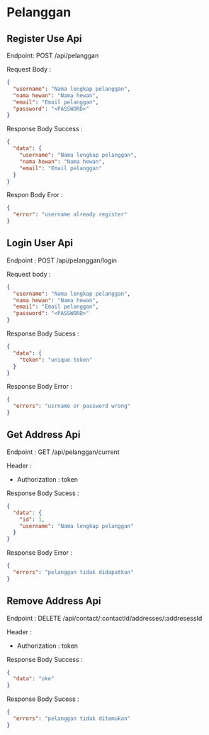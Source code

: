 # Pelanggan

## Register Use Api

Endpoint: POST /api/pelanggan

Request Body :

```json
{
  "username": "Nama lengkap pelanggan",
  "nama hewan": "Nama hewan",
  "email": "Email pelanggan",
  "password": "<PASSWORD>"
}
```

Response Body Success :

```json
{
  "data": {
    "username": "Nama lengkap pelanggan",
    "nama hewan": "Nama hewan",
    "email": "Email pelanggan"
  }
}
```

Respon Body Eror :

```json
{
  "error": "username already register"
}
```

## Login User Api

Endpoint : POST /api/pelanggan/login

Request body :

```json
{
  "username": "Nama lengkap pelanggan",
  "nama hewan": "Nama hewan",
  "email": "Email pelanggan",
  "password": "<PASSWORD>"
}
```

Response Body Sucess :

```json
{
  "data": {
    "token": "unique-token"
  }
}
```

Response Body Error :

```json
{
  "errors": "usrname or password wrong"
}
```

## Get Address Api

Endpoint : GET /api/pelanggan/current

Header :

- Authorization : token

Response Body Sucess :

```json
{
  "data": {
    "id": 1,
    "username": "Nama lengkap pelanggan"
  }
}
```

Response Body Error :

```json
{
  "errors": "pelanggan tidak didapatkan"
}
```

## Remove Address Api

Endpoint : DELETE /api/contact/:contactId/addresses/:addresessId

Header :

- Authorization : token

Response Body Success :

```json
{
  "data": "oke"
}
```

Response Body Sucess :

```json
{
  "errors": "pelanggan tidak ditemukan"
}
```
